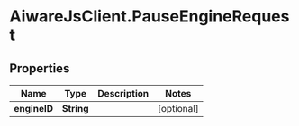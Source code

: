 # AiwareJsClient.PauseEngineRequest

## Properties

Name | Type | Description | Notes
------------ | ------------- | ------------- | -------------
**engineID** | **String** |  | [optional] 


